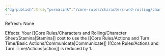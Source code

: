 ```yaml
---
{"dg-publish":true,"permalink":"/core-rules/characters-and-rolling/character-sheet/skills-and-flaws/skill-list/insight/rank-1/fast-talk/"}
---
```


Refresh: None

Effects:
Your [[Core Rules/Characters and Rolling/Character Sheet/Stamina\|Stamina]] cost to use the [[Core Rules/Actions and Turn Time/Basic Actions/Communicate\|Communicate]] [[Core Rules/Actions and Turn Time/Actions\|action]] is reduced by 1.